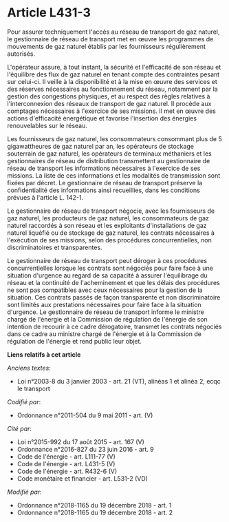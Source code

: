 # Article L431-3

Pour assurer techniquement l'accès au réseau de transport de gaz naturel, le gestionnaire de réseau de transport met en œuvre
les programmes de mouvements de gaz naturel établis par les fournisseurs régulièrement autorisés.

L'opérateur assure, à tout instant, la sécurité et l'efficacité de son réseau et l'équilibre des flux de gaz naturel en
tenant compte des contraintes pesant sur celui-ci. Il veille à la disponibilité et à la mise en œuvre des services et des
réserves nécessaires au fonctionnement du réseau, notamment par la gestion des congestions physiques, et au respect des
règles relatives à l'interconnexion des réseaux de transport de gaz naturel. Il procède aux comptages nécessaires à
l'exercice de ses missions. Il met en œuvre des actions d'efficacité énergétique et favorise l'insertion des énergies
renouvelables sur le réseau.

Les fournisseurs de gaz naturel, les consommateurs consommant plus de 5 gigawattheures de gaz naturel par an, les opérateurs
de stockage souterrain de gaz naturel, les opérateurs de terminaux méthaniers et les gestionnaires de réseau de distribution
transmettent au gestionnaire de réseau de transport les informations nécessaires à l'exercice de ses missions. La liste de
ces informations et les modalités de transmission sont fixées par décret. Le gestionnaire de réseau de transport préserve la
confidentialité des informations ainsi recueillies, dans les conditions prévues à l'article L. 142-1.

Le gestionnaire de réseau de transport négocie, avec les fournisseurs de gaz naturel, les producteurs de gaz naturel, les
consommateurs de gaz naturel raccordés à son réseau et les exploitants d'installations de gaz naturel liquéfié ou de stockage
de gaz naturel, les contrats nécessaires à l'exécution de ses missions, selon des procédures concurrentielles, non
discriminatoires et transparentes.

Le gestionnaire de réseau de transport peut déroger à ces procédures concurrentielles lorsque les contrats sont négociés pour
faire face à une situation d'urgence au regard de sa capacité à assurer l'équilibrage du réseau et la continuité de
l'acheminement et que les délais des procédures ne sont pas compatibles avec ceux nécessaires pour la gestion de la
situation. Ces contrats passés de façon transparente et non discriminatoire sont limités aux prestations nécessaires pour
faire face à la situation d'urgence. Le gestionnaire de réseau de transport informe le ministre chargé de l'énergie et la
Commission de régulation de l'énergie de son intention de recourir à ce cadre dérogatoire, transmet les contrats négociés
dans ce cadre au ministre chargé de l'énergie et à la Commission de régulation de l'énergie et rend public leur objet.

**Liens relatifs à cet article**

_Anciens textes_:

  - Loi n°2003-8 du 3 janvier 2003 - art. 21 (VT), alinéas 1 et alinéa 2, ecqc le transport

_Codifié par_:

  - Ordonnance n°2011-504 du 9 mai 2011 - art. (V)

_Cité par_:

  - Loi n°2015-992 du 17 août 2015 - art. 167 (V)
  - Ordonnance n°2016-827 du 23 juin 2016 - art. 9
  - Code de l'énergie - art. L111-77 (V)
  - Code de l'énergie - art. L431-5 (V)
  - Code de l'énergie - art. R432-6 (V)
  - Code monétaire et financier - art. L531-2 (VD)

_Modifié par_:

  - Ordonnance n°2018-1165 du 19 décembre 2018 - art. 1
  - Ordonnance n°2018-1165 du 19 décembre 2018 - art. 2
